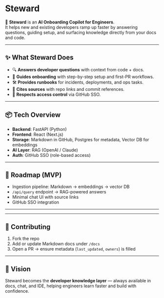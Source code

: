 # Steward

🚀 **Steward** is an **AI Onboarding Copilot for Engineers**.  
It helps new and existing developers ramp up faster by answering questions, guiding setup, and surfacing knowledge directly from your docs and code.

---

## ✨ What Steward Does
- 🔍 **Answers developer questions** with context from code + docs.  
- 📖 **Guides onboarding** with step-by-step setup and first-PR workflows.  
- 🛠️ **Provides runbooks** for incidents, deployments, and ops tasks.  
- 📎 **Cites sources** with repo links and commit references.  
- 🔑 **Respects access control** via GitHub SSO.

---

## 📦 Tech Overview
- **Backend**: FastAPI (Python)  
- **Frontend**: React (Next.js)  
- **Storage**: Markdown in GitHub, Postgres for metadata, Vector DB for embeddings  
- **AI Layer**: RAG (OpenAI / Claude)  
- **Auth**: GitHub SSO (role-based access)  

---

## 🚧 Roadmap (MVP)
- Ingestion pipeline: Markdown → embeddings → vector DB  
- `/api/query` endpoint → RAG-powered answers  
- Minimal chat UI with source links  
- GitHub SSO integration  

---


---

## 🤝 Contributing
1. Fork the repo  
2. Add or update Markdown docs under `/docs`  
3. Open a PR → ensure metadata (`last_updated`, `owners`) is filled  

---

## 🎯 Vision
Steward becomes the **developer knowledge layer** — always available in docs, chat, and IDE, helping engineers learn faster and build with confidence.
